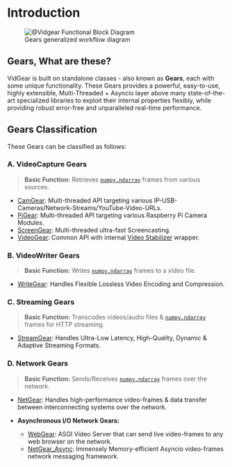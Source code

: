 <!--
===============================================
vidgear library source-code is deployed under the Apache 2.0 License:

Copyright (c) 2019-2020 Abhishek Thakur(@abhiTronix) <abhi.una12@gmail.com>

Licensed under the Apache License, Version 2.0 (the "License");
you may not use this file except in compliance with the License.
You may obtain a copy of the License at

   http://www.apache.org/licenses/LICENSE-2.0

Unless required by applicable law or agreed to in writing, software
distributed under the License is distributed on an "AS IS" BASIS,
WITHOUT WARRANTIES OR CONDITIONS OF ANY KIND, either express or implied.
See the License for the specific language governing permissions and
limitations under the License.
===============================================
-->

# Introduction

<figure>
  <img src="../assets/images/gears_fbd.webp" loading="lazy" alt="@Vidgear Functional Block Diagram"/>
  <figcaption>Gears generalized workflow diagram</figcaption>
</figure>

## Gears, What are these?

VidGear is built on standalone classes - also known as **Gears**, each with some unique functionality. These Gears provides a powerful, easy-to-use, highly extensible, Multi-Threaded + Asyncio layer above many state-of-the-art specialized libraries to exploit their internal properties flexibly, while providing robust error-free and unparalleled real-time performance.

## Gears Classification

These Gears can be classified as follows:

### A. VideoCapture Gears

> **Basic Function:** Retrieves [`numpy.ndarray`](https://numpy.org/doc/1.18/reference/generated/numpy.ndarray.html#numpy-ndarray) frames from various sources.

* [CamGear](camgear/overview/): Multi-threaded API targeting various IP-USB-Cameras/Network-Streams/YouTube-Video-URLs.
* [PiGear](pigear/overview/): Multi-threaded API targeting  various Raspberry Pi Camera Modules.
* [ScreenGear](screengear/overview/): Multi-threaded ultra-fast Screencasting.    
* [VideoGear](videogear/overview/): Common API with internal [Video Stabilizer](stabilizer/overview/) wrapper.  

### B. VideoWriter Gears

> **Basic Function:** Writes [`numpy.ndarray`](https://numpy.org/doc/1.18/reference/generated/numpy.ndarray.html#numpy-ndarray) frames to a video file.

* [WriteGear](writegear/introduction/): Handles Flexible Lossless Video Encoding and Compression.

### C. Streaming Gears

> **Basic Function:** Transcodes videos/audio files & [`numpy.ndarray`](https://numpy.org/doc/1.18/reference/generated/numpy.ndarray.html#numpy-ndarray) frames for HTTP streaming.

* [StreamGear](streamgear/overview/): Handles Ultra-Low Latency, High-Quality, Dynamic & Adaptive Streaming Formats.

### D. Network Gears

> **Basic Function:** Sends/Receives [`numpy.ndarray`](https://numpy.org/doc/1.18/reference/generated/numpy.ndarray.html#numpy-ndarray) frames over the network.

* [NetGear](netgear/overview/): Handles high-performance video-frames & data transfer between interconnecting systems over the network.

* **Asynchronous I/O Network Gears:**

    * [WebGear](webgear/overview/): ASGI Video Server that can send live video-frames to any web browser on the network.
    * [NetGear_Async](netgear_async/overview/): Immensely Memory-efficient Asyncio video-frames network messaging framework.

&thinsp;